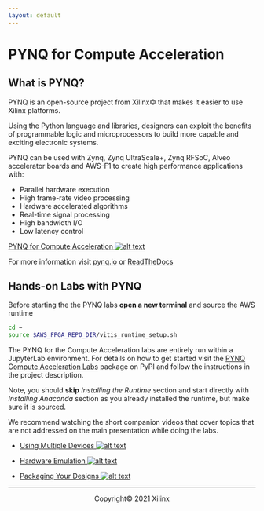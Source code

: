 ```yaml
---
layout: default
---
```


# PYNQ for Compute Acceleration

## What is PYNQ?

PYNQ is an open-source project from Xilinx&copy; that makes it easier to use Xilinx platforms.

Using the Python language and libraries, designers can exploit the benefits of programmable logic and microprocessors to build more capable and exciting electronic systems.

PYNQ can be used with Zynq, Zynq UltraScale+, Zynq RFSoC, Alveo accelerator boards and AWS-F1 to create high performance applications with:

- Parallel hardware execution
- High frame-rate video processing
- Hardware accelerated algorithms
- Real-time signal processing
- High bandwidth I/O
- Low latency control

[PYNQ for Compute Acceleration ![alt text](assets/images/youtube.png)](https://youtu.be/WgA_FgO_rAo)

For more information visit [pynq.io](http://www.pynq.io/) or [ReadTheDocs](https://pynq.readthedocs.io/)

## Hands-on Labs with PYNQ

Before starting the the PYNQ labs **open a new terminal** and source the AWS runtime

```sh
cd ~
source $AWS_FPGA_REPO_DIR/vitis_runtime_setup.sh
```

The PYNQ for the Compute Acceleration labs are entirely run within a JupyterLab environment. For details on how to get started visit the [PYNQ Compute Acceleration Labs](https://pypi.org/project/pynq-compute-labs/) package on PyPI and follow the instructions in the project description. 

Note, you should **skip** *Installing the Runtime* section and start directly with *Installing Anaconda* section as you already installed the runtime, but make sure it is sourced.

We recommend watching the short companion videos that cover topics that are not addressed on the main presentation while doing the labs.

* [Using Multiple Devices ![alt text](assets/images/youtube.png)](https://youtu.be/tk2XDW-Hpco)

* [Hardware Emulation ![alt text](assets/images/youtube.png)](https://youtu.be/ylVEo0d83iM)

* [Packaging Your Designs ![alt text](assets/images/youtube.png)](https://youtu.be/S2oSliWHpsA)

---------------------------------------
<p align="center">Copyright&copy; 2021 Xilinx</p>